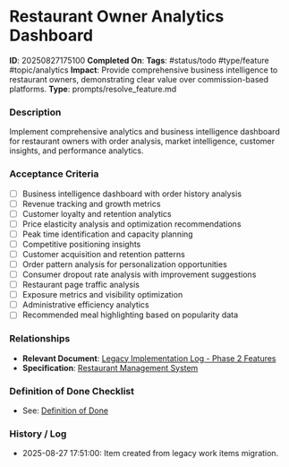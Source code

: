 # Restaurant Owner Analytics Dashboard

**ID**: 20250827175100
**Completed On**: 
**Tags**: #status/todo #type/feature #topic/analytics
**Impact**: Provide comprehensive business intelligence to restaurant owners, demonstrating clear value over commission-based platforms.
**Type**: prompts/resolve_feature.md

### Description
Implement comprehensive analytics and business intelligence dashboard for restaurant owners with order analysis, market intelligence, customer insights, and performance analytics.

### Acceptance Criteria
- [ ] Business intelligence dashboard with order history analysis
- [ ] Revenue tracking and growth metrics
- [ ] Customer loyalty and retention analytics
- [ ] Price elasticity analysis and optimization recommendations
- [ ] Peak time identification and capacity planning
- [ ] Competitive positioning insights
- [ ] Customer acquisition and retention patterns
- [ ] Order pattern analysis for personalization opportunities
- [ ] Consumer dropout rate analysis with improvement suggestions
- [ ] Restaurant page traffic analysis
- [ ] Exposure metrics and visibility optimization
- [ ] Administrative efficiency analytics
- [ ] Recommended meal highlighting based on popularity data

### Relationships
* **Relevant Document**: [Legacy Implementation Log - Phase 2 Features](documentation/legacy_implementation_log.md)
* **Specification**: [Restaurant Management System](documentation/product_specification.md)

### Definition of Done Checklist
* See: [Definition of Done](documentation/definition_of_done.md)

### History / Log
* 2025-08-27 17:51:00: Item created from legacy work items migration.
